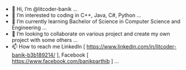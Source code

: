 - 👋 Hi, I’m @litcoder-banik ...
- 👀 I’m interested to coding in C++, Java, C#, Python ...
- 🌱 I’m currently learning Bachelor of Science in Computer Science and Engineering ...
- 💞️ I’m looking to collaborate on various project and create my own project with some others ...
- 📫 How to reach me LinkedIn [ https://www.linkedin.com/in/litcoder-banik-b3b189214/ ], Facebook [ https://www.facebook.com/banikparthib ] ...

<!---
litcoder-banik/litcoder-banik is a ✨ special ✨ repository because its `README.md` (this file) appears on your GitHub profile.
You can click the Preview link to take a look at your changes.
--->
